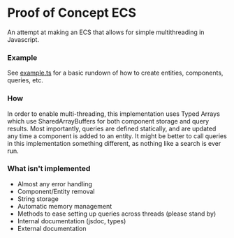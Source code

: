 # Proof of Concept ECS
An attempt at making an ECS that allows for simple multithreading in Javascript.

### Example
See [example.ts](./example.ts) for a basic rundown of how to create entities, components, queries, etc.

### How
In order to enable multi-threading, this implementation uses Typed Arrays which use SharedArrayBuffers for both component storage and query results. Most importantly, queries are defined statically, and are updated any time a component is added to an entity. It might be better to call queries in this implementation something different, as nothing like a search is ever run.

### What isn't implemented
- Almost any error handling
- Component/Entity removal
- String storage
- Automatic memory management
- Methods to ease setting up queries across threads (please stand by)
- Internal documentation (jsdoc, types)
- External documentation
